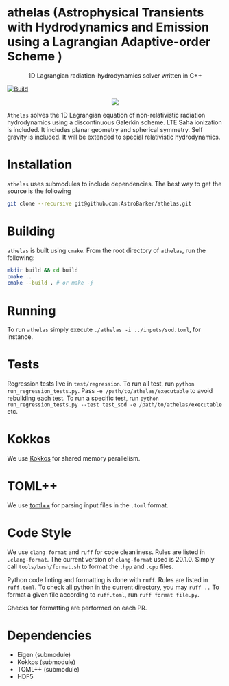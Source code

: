 # athelas (Astrophysical Transients with Hydrodynamics and Emission using a Lagrangian Adaptive-order Scheme )

<p align="center">1D Lagrangian radiation-hydrodynamics solver written in C++ </p>

[![Build](https://github.com/AstroBarker/athelas/actions/workflows/cmake-multi-platform.yml/badge.svg)](https://github.com/AstroBarker/athelas/actions/workflows/cmake-multi-platform.yml)
<p align="center">
<a href="./LICENSE"><img src="https://img.shields.io/badge/license-GPL-blue.svg"></a>
</p>

`Athelas` solves the 1D Lagrangian equation of non-relativistic radiation hydrodynamics using a discontinuous Galerkin scheme. 
LTE Saha ionization is included.
It includes planar geometry and spherical symmetry. Self gravity is included.
It will be extended to special relativistic hydrodynamics.


# Installation
`athelas` uses submodules to include dependencies. 
The best way to get the source is the following 
```sh
git clone --recursive git@github.com:AstroBarker/athelas.git
```

# Building
`athelas` is built using `cmake`. From the root directory of `athelas`, run the following:

```sh
mkdir build && cd build
cmake ..
cmake --build . # or make -j
```

# Running
To run `athelas` simply execute `./athelas -i ../inputs/sod.toml`, for instance.

# Tests
Regression tests live in `test/regression`. To run all test, run 
`python run_regression_tests.py`. Pass `-e /path/to/athelas/executable` to 
avoid rebuilding each test. To run a specific test, run 
`python run_regression_tests.py --test test_sod -e /path/to/athelas/executable` etc.


# Kokkos
We use [Kokkos](https://github.com/kokkos) for shared memory parallelism. 

# TOML++
We use [toml++](https://github.com/marzer/tomlplusplus) for parsing input files in the `.toml` format.

# Code Style

We use `clang format` and `ruff` for code cleanliness. 
Rules are listed in `.clang-format`.
The current version of `clang-format` used is 20.1.0.
Simply call `tools/bash/format.sh` to format the `.hpp` and `.cpp` files.

Python code linting and formatting is done with `ruff`. 
Rules are listed in `ruff.toml`. 
To check all python in the current directory, you may `ruff ..`
To format a given file according to `ruff.toml`, run `ruff format file.py`. 

Checks for formatting are performed on each PR.

# Dependencies
* Eigen (submodule)
* Kokkos (submodule)
* TOML++ (submodule)
* HDF5
